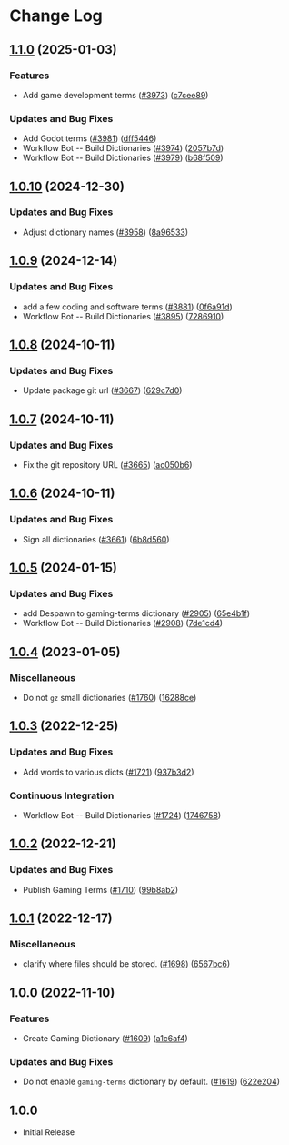 # Change Log

## [1.1.0](https://github.com/khulnasoft/codetypo/compare/@codetypo/dict-gaming-terms@1.0.10...@codetypo/dict-gaming-terms@1.1.0) (2025-01-03)


### Features

* Add game development terms ([#3973](https://github.com/khulnasoft/codetypo/issues/3973)) ([c7cee89](https://github.com/khulnasoft/codetypo/commit/c7cee89f83ff8924d58cbb1fcc31a1d68ba94c7c))


### Updates and Bug Fixes

* Add Godot terms ([#3981](https://github.com/khulnasoft/codetypo/issues/3981)) ([dff5446](https://github.com/khulnasoft/codetypo/commit/dff544642bd7a0f1594674d1d2e4b74b427a3724))
* Workflow Bot -- Build Dictionaries ([#3974](https://github.com/khulnasoft/codetypo/issues/3974)) ([2057b7d](https://github.com/khulnasoft/codetypo/commit/2057b7d2fc5e8ad0b0ba7b097f360983b0dea63b))
* Workflow Bot -- Build Dictionaries ([#3979](https://github.com/khulnasoft/codetypo/issues/3979)) ([b68f509](https://github.com/khulnasoft/codetypo/commit/b68f5092d86fd7d85ab001262ec73c1fa636c24c))

## [1.0.10](https://github.com/khulnasoft/codetypo/compare/@codetypo/dict-gaming-terms@1.0.9...@codetypo/dict-gaming-terms@1.0.10) (2024-12-30)


### Updates and Bug Fixes

* Adjust dictionary names ([#3958](https://github.com/khulnasoft/codetypo/issues/3958)) ([8a96533](https://github.com/khulnasoft/codetypo/commit/8a96533bec21280103740868b81559437c413501))

## [1.0.9](https://github.com/khulnasoft/codetypo/compare/@codetypo/dict-gaming-terms@1.0.8...@codetypo/dict-gaming-terms@1.0.9) (2024-12-14)


### Updates and Bug Fixes

* add a few coding and software terms ([#3881](https://github.com/khulnasoft/codetypo/issues/3881)) ([0f6a91d](https://github.com/khulnasoft/codetypo/commit/0f6a91d7c4aa74180798a1b2fcbe338c3900d173))
* Workflow Bot -- Build Dictionaries ([#3895](https://github.com/khulnasoft/codetypo/issues/3895)) ([7286910](https://github.com/khulnasoft/codetypo/commit/72869100c67a69419f53aa6c1033f45a856c7ca6))

## [1.0.8](https://github.com/khulnasoft/codetypo/compare/@codetypo/dict-gaming-terms@1.0.7...@codetypo/dict-gaming-terms@1.0.8) (2024-10-11)


### Updates and Bug Fixes

* Update package git url ([#3667](https://github.com/khulnasoft/codetypo/issues/3667)) ([629c7d0](https://github.com/khulnasoft/codetypo/commit/629c7d0a5e1bacad1d3874b1f8372edc3494ef97))

## [1.0.7](https://github.com/khulnasoft/codetypo/compare/@codetypo/dict-gaming-terms@1.0.6...@codetypo/dict-gaming-terms@1.0.7) (2024-10-11)


### Updates and Bug Fixes

* Fix the git repository URL ([#3665](https://github.com/khulnasoft/codetypo/issues/3665)) ([ac050b6](https://github.com/khulnasoft/codetypo/commit/ac050b697d57820109995e92fac5ccc32ced1723))

## [1.0.6](https://github.com/khulnasoft/codetypo/compare/@codetypo/dict-gaming-terms@1.0.5...@codetypo/dict-gaming-terms@1.0.6) (2024-10-11)


### Updates and Bug Fixes

* Sign all dictionaries ([#3661](https://github.com/khulnasoft/codetypo/issues/3661)) ([6b8d560](https://github.com/khulnasoft/codetypo/commit/6b8d560cf51a593458ce42bca415859f872cfc97))

## [1.0.5](https://github.com/khulnasoft/codetypo/compare/@codetypo/dict-gaming-terms@1.0.4...@codetypo/dict-gaming-terms@1.0.5) (2024-01-15)


### Updates and Bug Fixes

* add Despawn to gaming-terms dictionary ([#2905](https://github.com/khulnasoft/codetypo/issues/2905)) ([65e4b1f](https://github.com/khulnasoft/codetypo/commit/65e4b1f7196668ddbb5e49b095a10cb5eb6728fb))
* Workflow Bot -- Build Dictionaries ([#2908](https://github.com/khulnasoft/codetypo/issues/2908)) ([7de1cd4](https://github.com/khulnasoft/codetypo/commit/7de1cd4566022d6a84b7e259d6e339237abeff8f))

## [1.0.4](https://github.com/khulnasoft/codetypo/compare/@codetypo/dict-gaming-terms@1.0.3...@codetypo/dict-gaming-terms@1.0.4) (2023-01-05)


### Miscellaneous

* Do not `gz` small dictionaries ([#1760](https://github.com/khulnasoft/codetypo/issues/1760)) ([16288ce](https://github.com/khulnasoft/codetypo/commit/16288ced75b3cc640558a983875ed2b2de2b5703))

## [1.0.3](https://github.com/khulnasoft/codetypo/compare/@codetypo/dict-gaming-terms@1.0.2...@codetypo/dict-gaming-terms@1.0.3) (2022-12-25)


### Updates and Bug Fixes

* Add words to various dicts ([#1721](https://github.com/khulnasoft/codetypo/issues/1721)) ([937b3d2](https://github.com/khulnasoft/codetypo/commit/937b3d2895181736a1451bc4e641732e9c224b93))


### Continuous Integration

* Workflow Bot -- Build Dictionaries ([#1724](https://github.com/khulnasoft/codetypo/issues/1724)) ([1746758](https://github.com/khulnasoft/codetypo/commit/174675897e18e77a6b2a7cf46983fd12f96ffc8f))

## [1.0.2](https://github.com/khulnasoft/codetypo/compare/@codetypo/dict-gaming-terms@1.0.1...@codetypo/dict-gaming-terms@1.0.2) (2022-12-21)


### Updates and Bug Fixes

* Publish Gaming Terms ([#1710](https://github.com/khulnasoft/codetypo/issues/1710)) ([99b8ab2](https://github.com/khulnasoft/codetypo/commit/99b8ab280e665677463acddf4b7033cb05e1a3e6))

## [1.0.1](https://github.com/khulnasoft/codetypo/compare/@codetypo/dict-gaming-terms@1.0.0...@codetypo/dict-gaming-terms@1.0.1) (2022-12-17)


### Miscellaneous

* clarify where files should be stored. ([#1698](https://github.com/khulnasoft/codetypo/issues/1698)) ([6567bc6](https://github.com/khulnasoft/codetypo/commit/6567bc62130404cb32945bdcc3bf07316c839396))

## 1.0.0 (2022-11-10)


### Features

* Create Gaming Dictionary ([#1609](https://github.com/khulnasoft/codetypo/issues/1609)) ([a1c6af4](https://github.com/khulnasoft/codetypo/commit/a1c6af4196092e03ed6b3cf550b7b2185a2e7d1a))


### Updates and Bug Fixes

* Do not enable `gaming-terms` dictionary by default. ([#1619](https://github.com/khulnasoft/codetypo/issues/1619)) ([622e204](https://github.com/khulnasoft/codetypo/commit/622e2046c60ec11685fa6bbd51ec750cf36ab337))

## 1.0.0

- Initial Release
